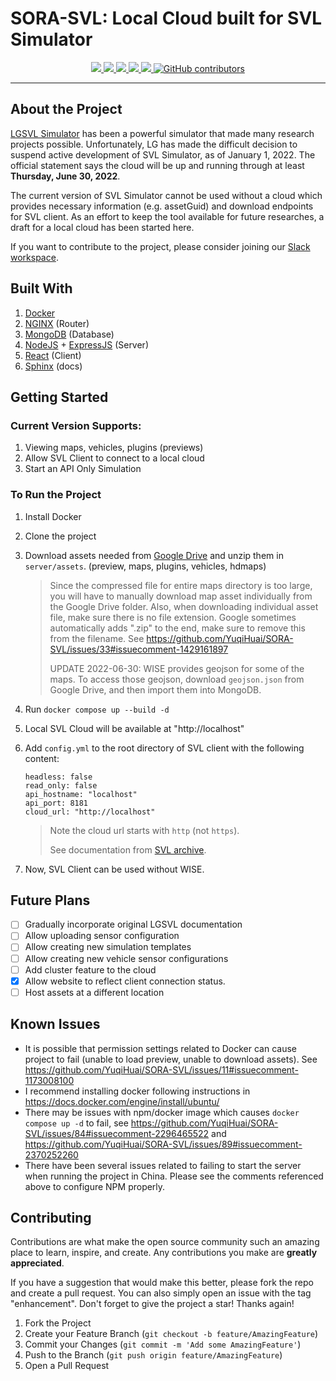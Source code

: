 # SORA-SVL: Local Cloud built for SVL Simulator

<p align="center">
    <a href="https://github.com/YuqiHuai/SORA-SVL/pulse">
      <img src="https://img.shields.io/github/last-commit/YuqiHuai/SORA-SVL?style=for-the-badge&logo=github&color=7dc4e4&logoColor=D9E0EE&labelColor=302D41"/>
    </a>
    <a href="https://github.com/YuqiHuai/SORA-SVL/releases/latest">
      <img src="https://img.shields.io/github/v/release/YuqiHuai/SORA-SVL?style=for-the-badge&logo=gitbook&color=59c9a5&logoColor=D9E0EE&labelColor=302D41"/>
    </a>
    <a href="https://github.com/YuqiHuai/SORA-SVL/stargazers">
      <img src="https://img.shields.io/github/stars/YuqiHuai/SORA-SVL?style=for-the-badge&logo=apachespark&color=eed49f&logoColor=D9E0EE&labelColor=302D41"/>
    </a>
    <a href="https://github.com/YuqiHuai/SORA-SVL/issues">
      <img src="https://img.shields.io/github/issues-closed/YuqiHuai/SORA-SVL?style=for-the-badge&logo=minutemailer&color=f24333&logoColor=D9E0EE&labelColor=302D41"/>
    </a>
    <a href="https://github.com/YuqiHuai/SORA-SVL/pulls">
      <img src="https://img.shields.io/github/issues-pr-closed/YuqiHuai/SORA-SVL?style=for-the-badge&logo=minutemailer&color=f24333&logoColor=D9E0EE&labelColor=302D41"/>
    </a>
    <a href="https://github.com/YuqiHuai/SORA-SVL/graphs/contributors">
      <img alt="GitHub contributors" src="https://img.shields.io/github/contributors/YuqiHuai/SORA-SVL?style=for-the-badge&color=7D8CC4&logo=processwire&logoColor=D9E0EE&labelColor=302D41">
    </a>
</p>

---

## About the Project

[LGSVL Simulator](https://github.com/lgsvl/simulator) has been a powerful simulator that made many research projects possible. Unfortunately, LG has made the difficult decision to suspend active development of SVL Simulator, as of January 1, 2022. The official statement says the cloud will be up and running through at least **Thursday, June 30, 2022**.

The current version of SVL Simulator cannot be used without a cloud which provides necessary information (e.g. assetGuid) and download endpoints for SVL client.
As an effort to keep the tool available for future researches, a draft for a local cloud has been started here.

If you want to contribute to the project, please consider joining our [Slack workspace](https://join.slack.com/t/sorasvl/shared_invite/zt-1ovwoq5f9-qO~Tv07irNmug7KkoYu46A).

## Built With

1. [Docker](https://www.docker.com/)
2. [NGINX](https://www.nginx.com/) (Router)
3. [MongoDB](https://www.mongodb.com/) (Database)
4. [NodeJS](https://nodejs.org/en/) + [ExpressJS](https://expressjs.com/) (Server)
5. [React](https://reactjs.org/) (Client)
6. [Sphinx](https://www.sphinx-doc.org/en/master/) (docs)

## Getting Started

### Current Version Supports:

1. Viewing maps, vehicles, plugins (previews)
2. Allow SVL Client to connect to a local cloud
3. Start an API Only Simulation

### To Run the Project

1. Install Docker
2. Clone the project
3. Download assets needed from [Google Drive](https://drive.google.com/drive/folders/1bv02d29z4lSB9SWzCBTUt0GjAb876oSR?usp=sharing) and unzip them in `server/assets`. (preview, maps, plugins, vehicles, hdmaps)

   > Since the compressed file for entire maps directory is too large, you will have to manually download map asset individually from the Google Drive folder.
   > Also, when downloading individual asset file, make sure there is no file extension. Google sometimes automatically adds ".zip" to the end, make sure to remove this from the filename. See https://github.com/YuqiHuai/SORA-SVL/issues/33#issuecomment-1429161897
   >
   > UPDATE 2022-06-30: WISE provides geojson for some of the maps. To access those geojson, download `geojson.json` from Google Drive, and then import them into MongoDB.

4. Run `docker compose up --build -d`
5. Local SVL Cloud will be available at "http://localhost"
6. Add `config.yml` to the root directory of SVL client with the following content:

   ```
   headless: false
   read_only: false
   api_hostname: "localhost"
   api_port: 8181
   cloud_url: "http://localhost"
   ```

   > Note the cloud url starts with `http` (not `https`).
   > 
   > See documentation from [SVL archive](https://www.svlsimulator.com/docs/user-interface/config-and-cmd-line-params/).

7. Now, SVL Client can be used without WISE.

## Future Plans

- [ ] Gradually incorporate original LGSVL documentation
- [ ] Allow uploading sensor configuration
- [ ] Allow creating new simulation templates
- [ ] Allow creating new vehicle sensor configurations
- [ ] Add cluster feature to the cloud
- [x] Allow website to reflect client connection status.
- [ ] Host assets at a different location

## Known Issues

- It is possible that permission settings related to Docker can cause project to fail (unable to load preview, unable to download assets). See https://github.com/YuqiHuai/SORA-SVL/issues/11#issuecomment-1173008100
- I recommend installing docker following instructions in https://docs.docker.com/engine/install/ubuntu/
- There may be issues with npm/docker image which causes `docker compose up -d` to fail, see https://github.com/YuqiHuai/SORA-SVL/issues/84#issuecomment-2296465522 and https://github.com/YuqiHuai/SORA-SVL/issues/89#issuecomment-2370252260
- There have been several issues related to failing to start the server when running the project in China. Please see the comments referenced above to configure NPM properly.

## Contributing

Contributions are what make the open source community such an amazing place to learn, inspire, and create. Any contributions you make are **greatly appreciated**.

If you have a suggestion that would make this better, please fork the repo and create a pull request. You can also simply open an issue with the tag "enhancement".
Don't forget to give the project a star! Thanks again!

1. Fork the Project
2. Create your Feature Branch (`git checkout -b feature/AmazingFeature`)
3. Commit your Changes (`git commit -m 'Add some AmazingFeature'`)
4. Push to the Branch (`git push origin feature/AmazingFeature`)
5. Open a Pull Request

